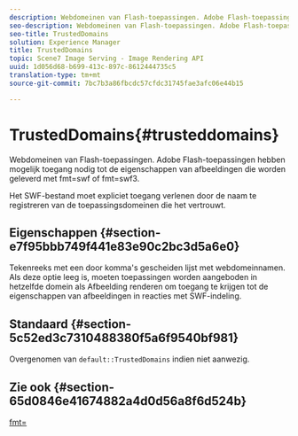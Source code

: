 ```yaml
---
description: Webdomeinen van Flash-toepassingen. Adobe Flash-toepassingen hebben mogelijk toegang nodig tot de eigenschappen van afbeeldingen die worden geleverd met fmt=swf of fmt=swf3.
seo-description: Webdomeinen van Flash-toepassingen. Adobe Flash-toepassingen hebben mogelijk toegang nodig tot de eigenschappen van afbeeldingen die worden geleverd met fmt=swf of fmt=swf3.
seo-title: TrustedDomains
solution: Experience Manager
title: TrustedDomains
topic: Scene7 Image Serving - Image Rendering API
uuid: 1d056d68-b699-413c-897c-8612444735c5
translation-type: tm+mt
source-git-commit: 7bc7b3a86fbcdc57cfdc31745fae3afc06e44b15

---
```



# TrustedDomains{#trusteddomains}

Webdomeinen van Flash-toepassingen. Adobe Flash-toepassingen hebben mogelijk toegang nodig tot de eigenschappen van afbeeldingen die worden geleverd met fmt=swf of fmt=swf3.

Het SWF-bestand moet expliciet toegang verlenen door de naam te registreren van de toepassingsdomeinen die het vertrouwt.

## Eigenschappen {#section-e7f95bbb749f441e83e90c2bc3d5a6e0}

Tekenreeks met een door komma&#39;s gescheiden lijst met webdomeinnamen. Als deze optie leeg is, moeten toepassingen worden aangeboden in hetzelfde domein als Afbeelding renderen om toegang te krijgen tot de eigenschappen van afbeeldingen in reacties met SWF-indeling.

## Standaard {#section-5c52ed3c7310488380f5a6f9540bf981}

Overgenomen van `default::TrustedDomains` indien niet aanwezig.

## Zie ook {#section-65d0846e41674882a4d0d56a8f6d524b}

[fmt=](../../../../../is-api/http-ref/image-serving-api-ref/c-http-protocol-reference/c-command-reference/r-is-http-fmt.md#reference-cdf10043423b45ba9fe15157fb3ae37a)
